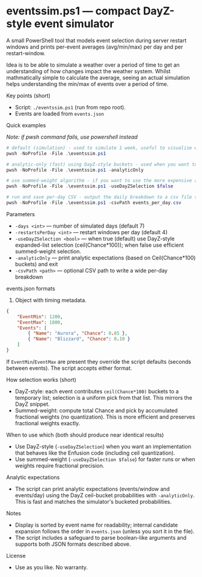 # eventssim.ps1 — compact DayZ-style event simulator

A small PowerShell tool that models event selection during server restart windows and prints per-event averages (avg/min/max) per day and per restart-window.

Idea is to be able to simulate a weather over a period of time to get an understanding of how changes impact the weather system. Whilst mathmatically simple to calculate the average, seeing an actual simulation helps understanding the min/max of events over a period of time. 

Key points (short)
- Script: `./eventssim.ps1` (run from repo root).
- Events are loaded from `events.json`


Quick examples

*Note: if pwsh command fails, use powershell instead*

```powershell
# default (simulation) - used to simulate 1 week, useful to visualise what a week of weather would look like.
pwsh -NoProfile -File .\eventssim.ps1

# analytic-only (fast) using DayZ-style buckets - used when you want to know the raw average of events per day.
pwsh -NoProfile -File .\eventssim.ps1 -analyticOnly

# use summed-weight algorithm - if you want to use the more expensive and slower calculation. In practice shouldn't change the results.
pwsh -NoProfile -File .\eventssim.ps1 -useDayZSelection $false

# run and save per-day CSV - output the daily breakdown to a csv file so you can see each indvidual day.
pwsh -NoProfile -File .\eventssim.ps1 -csvPath events_per_day.csv
```

Parameters
- `-days <int>` — number of simulated days (default 7)
- `-restartsPerDay <int>` — restart windows per day (default 4)
- `-useDayZSelection <bool>` — when true (default) use DayZ-style expanded-list selection (ceil(Chance*100)); when false use efficient summed-weight selection. 
- `-analyticOnly` — print analytic expectations (based on Ceil(Chance*100) buckets) and exit
- `-csvPath <path>` — optional CSV path to write a wide per-day breakdown

events.json formats

1) Object with timing metadata.

```json
{
	"EventMin": 1200,
	"EventMax": 1800,
	"Events": [
		{ "Name": "Aurora", "Chance": 0.85 },
		{ "Name": "Blizzard", "Chance": 0.10 }
	]
}
```

If `EventMin`/`EventMax` are present they override the script defaults (seconds between events). The script accepts either format.

How selection works (short)
- DayZ-style: each event contributes `ceil(Chance*100)` buckets to a temporary list; selection is a uniform pick from that list. This mirrors the DayZ snippet.
- Summed-weight: compute total Chance and pick by accumulated fractional weights (no quantization). This is more efficient and preserves fractional weights exactly.

When to use which (both should produce near identical results)
- Use DayZ-style (`-useDayZSelection`) when you want an implementation that behaves like the Enfusion code (including ceil quantization).
- Use summed-weight (`-useDayZSelection $false`) for faster runs or when weights require fractional precision.

Analytic expectations
- The script can print analytic expectations (events/window and events/day) using the DayZ ceil-bucket probabilities with `-analyticOnly`. This is fast and matches the simulator's bucketed probabilities.

Notes
- Display is sorted by event name for readability; internal candidate expansion follows the order in `events.json` (unless you sort it in the file).
- The script includes a safeguard to parse boolean-like arguments and supports both JSON formats described above.

License
- Use as you like. No warranty.
